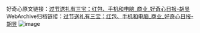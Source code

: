 好奇心原文链接：[过节送礼有三宝：红包、手机和电脑_商业_好奇心日报-胡昱](https://www.qdaily.com/articles/4809.html)
WebArchive归档链接：[过节送礼有三宝：红包、手机和电脑_商业_好奇心日报-胡昱](http://web.archive.org/web/20190623162731/https://www.qdaily.com/articles/4809.html)
![image](http://ww3.sinaimg.cn/large/007d5XDply1g3w5sae1o8j30u02si1kx)